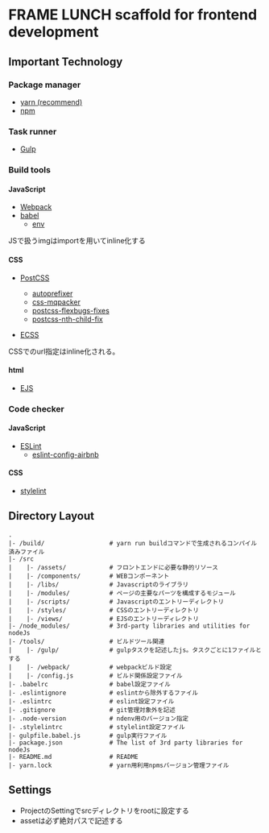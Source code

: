 # FRAME LUNCH scaffold for frontend development

## Important Technology

### Package manager

* [yarn (recommend)](https://yarnpkg.com/)
* [npm](https://www.npmjs.com/)

### Task runner

* [Gulp](http://gulpjs.com/)

### Build tools

#### JavaScript

* [Webpack](https://webpack.github.io/)
* [babel](https://babeljs.io/)
    * [env](https://github.com/babel/babel-preset-env)
    
JSで扱うimgはimportを用いてinline化する    

#### CSS

* [PostCSS](http://postcss.org/) 
    * [autoprefixer](https://github.com/postcss/autoprefixer)
    * [css-mqpacker](https://github.com/hail2u/node-css-mqpacker)
    * [postcss-flexbugs-fixes](https://github.com/luisrudge/postcss-flexbugs-fixes)
    * [postcss-nth-child-fix](https://github.com/MattDiMu/postcss-nth-child-fix)

* [ECSS](http://ecss.io/)    
    
CSSでのurl指定はinline化される。

#### html

* [EJS](http://www.embeddedjs.com/)

### Code checker

#### JavaScript

* [ESLint](http://eslint.org/)
    * [eslint-config-airbnb](https://github.com/airbnb/javascript/tree/master/packages/eslint-config-airbnb)

#### CSS

* [stylelint](https://stylelint.io/)

## Directory Layout
```text
.
|- /build/                  # yarn run buildコマンドで生成されるコンパイル済みファイル
|- /src
|    |- /assets/            # フロントエンドに必要な静的リソース
|    |- /components/        # WEBコンポーネント
|    |- /libs/              # Javascriptのライブラリ
|    |- /modules/           # ページの主要なパーツを構成するモジュール
|    |- /scripts/           # Javascriptのエントリーディレクトリ
|    |- /styles/            # CSSのエントリーディレクトリ
|    |- /views/             # EJSのエントリーディレクトリ
|- /node_modules/           # 3rd-party libraries and utilities for nodeJs
|- /tools/                  # ビルドツール関連
|    |- /gulp/              # gulpタスクを記述したjs。タスクごとに1ファイルとする
|    |- /webpack/           # webpackビルド設定
|    |- /config.js          # ビルド関係設定ファイル
|- .babelrc                 # babel設定ファイル
|- .eslintignore            # eslintから除外するファイル
|- .eslintrc                # eslint設定ファイル
|- .gitignore               # git管理対象外を記述
|- .node-version            # ndenv用のバージョン指定
|- .stylelintrc             # stylelint設定ファイル
|- gulpfile.babel.js        # gulp実行ファイル
|- package.json             # The list of 3rd party libraries for nodeJs
|- README.md                # README
|- yarn.lock                # yarn用利用npmsバージョン管理ファイル
```
## Settings
- ProjectのSettingでsrcディレクトリをrootに設定する
- assetは必ず絶対パスで記述する
